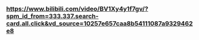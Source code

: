 ### https://www.bilibili.com/video/BV1Xy4y1f7gv/?spm_id_from=333.337.search-card.all.click&vd_source=10257e657caa8b54111087a9329462e8
